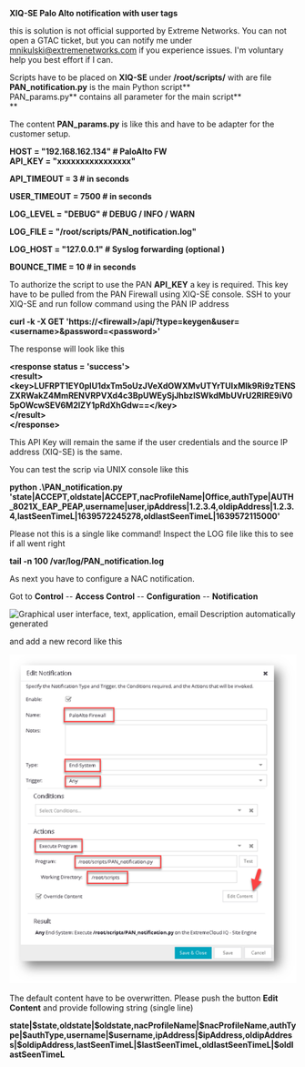 **XIQ-SE Palo Alto notification with user tags**

this is solution is not official supported by Extreme Networks. You can
not open a GTAC ticket, but you can notify me under
<mnikulski@extremenetworks.com> if you experience issues. I'm voluntary
help you best effort if I can.

Scripts have to be placed on **XIQ-SE** under **/root/scripts/** with
are file\
**PAN_notification.py** is the main Python script**\
PAN_params.py** contains all parameter for the main script**\
**

The content **PAN_params.py** is like this and have to be adapter for
the customer setup.

**HOST = \"192.168.162.134\" \# PaloAlto FW\
API_KEY = "xxxxxxxxxxxxxxxx"**

**API_TIMEOUT = 3 \# in seconds**

**USER_TIMEOUT = 7500 \# in seconds**

**LOG_LEVEL = \"DEBUG\" \# DEBUG / INFO / WARN**

**LOG_FILE = \"/root/scripts/PAN_notification.log\"**

**LOG_HOST = \"127.0.0.1\" \# Syslog forwarding (optional )**

**BOUNCE_TIME = 10 \# in seconds**

To authorize the script to use the PAN **API_KEY** a key is required.
This key have to be pulled from the PAN Firewall using XIQ-SE console.
SSH to your XIQ-SE and run follow command using the PAN IP address

**curl -k -X GET
\'https://\<firewall\>/api/?type=keygen&user=\<username\>&password=\<password\>\'**

The response will look like this

**\<response status = \'success\'\>\
\<result\>\
\<key\>LUFRPT1EY0plU1dxTm5oUzJVeXdOWXMvUTYrTUIxMlk9Ri9zTENSZXRWakZ4MmRENVRPVXd4c3BpUWEySjJhbzlSWkdMbUVrU2RIRE9iV05pOWcwSEV6M2lZY1pRdXhGdw==\</key\>\
\</result\>\
\</response\>**

This API Key will remain the same if the user credentials and the source
IP address (XIQ-SE) is the same.

You can test the scrip via UNIX console like this

**python .\\PAN_notification.py
\'state\|ACCEPT,oldstate\|ACCEPT,nacProfileName\|Office,authType\|AUTH_8021X_EAP_PEAP,username\|user,ipAddress\|1.2.3.4,oldipAddress\|1.2.3.4,lastSeenTimeL\|1639572245278,oldlastSeenTimeL\|1639572115000\'**

Please not this is a single like command! Inspect the LOG file like this
to see if all went right

**tail -n 100 /var/log/PAN_notification.log**

As next you have to configure a NAC notification.

Got to **Control** -- **Access Control** -- **Configuration** --
**Notification**

![Graphical user interface, text, application, email Description
automatically generated](media/PAN_image1.png)

and add a new record like this

![Graphical user interface, application, email Description automatically generated](media/PAN_image2.png)

The default content have to be overwritten. Please push the button
**Edit Content** and provide following string (single line)

**state\|\$state,oldstate\|\$oldstate,nacProfileName\|\$nacProfileName,authType\|\$authType,username\|\$username,ipAddress\|\$ipAddress,oldipAddress\|\$oldipAddress,lastSeenTimeL\|\$lastSeenTimeL,oldlastSeenTimeL\|\$oldlastSeenTimeL**
